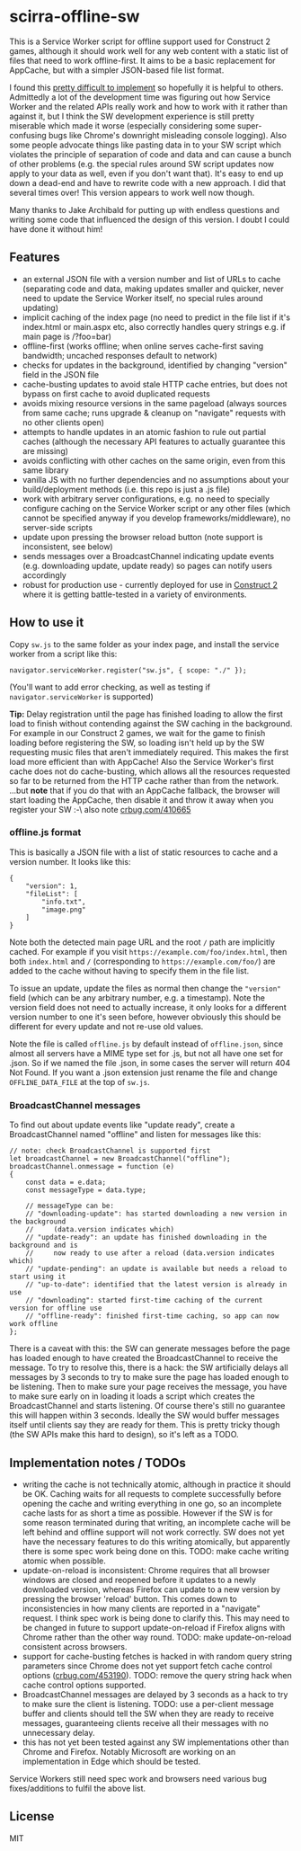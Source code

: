 # scirra-offline-sw

This is a Service Worker script for offline support used for Construct 2 games, although it should work well for any web content with a static list of files that need to work offline-first. It aims to be a basic replacement for AppCache, but with a simpler JSON-based file list format.

I found this [pretty difficult to implement](https://www.scirra.com/blog/ashley/27/service-workers-are-a-pain-in-the-ass) so hopefully it is helpful to others. Admittedly a lot of the development time was figuring out how Service Worker and the related APIs really work and how to work with it rather than against it, but I think the SW development experience is still pretty miserable which made it worse (especially considering some super-confusing bugs like Chrome's downright misleading console logging). Also some people advocate things like pasting data in to your SW script which violates the principle of separation of code and data and can cause a bunch of other problems (e.g. the special rules around SW script updates now apply to your data as well, even if you don't want that). It's easy to end up down a dead-end and have to rewrite code with a new approach. I did that several times over! This version appears to work well now though.

Many thanks to Jake Archibald for putting up with endless questions and writing some code that influenced the design of this version. I doubt I could have done it without him!

## Features

- an external JSON file with a version number and list of URLs to cache (separating code and data, making updates smaller and quicker, never need to update the Service Worker itself, no special rules around updating)
- implicit caching of the index page (no need to predict in the file list if it's index.html or main.aspx etc, also correctly handles query strings e.g. if main page is /?foo=bar)
- offline-first (works offline; when online serves cache-first saving bandwidth; uncached responses default to network)
- checks for updates in the background, identified by changing "version" field in the JSON file
- cache-busting updates to avoid stale HTTP cache entries, but does not bypass on first cache to avoid duplicated requests
- avoids mixing resource versions in the same pageload (always sources from same cache; runs upgrade & cleanup on "navigate" requests with no other clients open)
- attempts to handle updates in an atomic fashion to rule out partial caches (although the necessary API features to actually guarantee this are missing)
- avoids conflicting with other caches on the same origin, even from this same library
- vanilla JS with no further dependencies and no assumptions about your build/deployment methods (i.e. this repo is just a .js file)
- work with arbitrary server configurations, e.g. no need to specially configure caching on the Service Worker script or any other files (which cannot be specified anyway if you develop frameworks/middleware), no server-side scripts
- update upon pressing the browser reload button (note support is inconsistent, see below)
- sends messages over a BroadcastChannel indicating update events (e.g. downloading update, update ready) so pages can notify users accordingly
- robust for production use - currently deployed for use in [Construct 2](https://www.scirra.com/) where it is getting battle-tested in a variety of environments.

## How to use it

Copy `sw.js` to the same folder as your index page, and install the service worker from a script like this:

```
navigator.serviceWorker.register("sw.js", { scope: "./" });
```

(You'll want to add error checking, as well as testing if `navigator.serviceWorker` is supported)

**Tip:** Delay registration until the page has finished loading to allow the first load to finish without contending against the SW caching in the background. For example in our Construct 2 games, we wait for the game to finish loading before registering the SW, so loading isn't held up by the SW requesting music files that aren't immediately required. This makes the first load more efficient than with AppCache! Also the Service Worker's first cache does not do cache-busting, which allows all the resources requested so far to be returned from the HTTP cache rather than from the network.
...but **note** that if you do that with an AppCache fallback, the browser will start loading the AppCache, then disable it and throw it away when you register your SW :-\ also note [crbug.com/410665](https://crbug.com/410665)

### offline.js format

This is basically a JSON file with a list of static resources to cache and a version number. It looks like this:

```
{
	"version": 1,
	"fileList": [
		"info.txt",
		"image.png"
	]
}
```

Note both the detected main page URL and the root `/` path are implicitly cached. For example if you visit `https://example.com/foo/index.html`, then both `index.html` and `/` (corresponding to `https://example.com/foo/`) are added to the cache without having to specify them in the file list.

To issue an update, update the files as normal then change the `"version"` field (which can be any arbitrary number, e.g. a timestamp). Note the version field does not need to actually increase, it only looks for a different version number to one it's seen before, however obviously this should be different for every update and not re-use old values.

Note the file is called `offline.js` by default instead of `offline.json`, since almost all servers have a MIME type set for .js, but not all have one set for .json. So if we named the file .json, in some cases the server will return 404 Not Found. If you want a .json extension just rename the file and change `OFFLINE_DATA_FILE` at the top of `sw.js`.

### BroadcastChannel messages

To find out about update events like "update ready", create a BroadcastChannel named "offline" and listen for messages like this:

```
// note: check BroadcastChannel is supported first
let broadcastChannel = new BroadcastChannel("offline");
broadcastChannel.onmessage = function (e)
{
	const data = e.data;
	const messageType = data.type;
	
	// messageType can be:
	// "downloading-update": has started downloading a new version in the background
	//     (data.version indicates which)
	// "update-ready": an update has finished downloading in the background and is
	//     now ready to use after a reload (data.version indicates which)
	// "update-pending": an update is available but needs a reload to start using it
	// "up-to-date": identified that the latest version is already in use
	// "downloading": started first-time caching of the current version for offline use
	// "offline-ready": finished first-time caching, so app can now work offline
};
```

There is a caveat with this: the SW can generate messages before the page has loaded enough to have created the BroadcastChannel to receive the message. To try to resolve this, there is a hack: the SW artificially delays all messages by 3 seconds to try to make sure the page has loaded enough to be listening. Then to make sure your page receives the message, you have to make sure early on in loading it loads a script which creates the BroadcastChannel and starts listening. Of course there's still no guarantee this will happen within 3 seconds. Ideally the SW would buffer messages itself until clients say they are ready for them. This is pretty tricky though (the SW APIs make this hard to design), so it's left as a TODO.


## Implementation notes / TODOs

- writing the cache is not technically atomic, although in practice it should be OK. Caching waits for all requests to complete successfully before opening the cache and writing everything in one go, so an incomplete cache lasts for as short a time as possible. However if the SW is for some reason terminated during that writing, an incomplete cache will be left behind and offline support will not work correctly. SW does not yet have the necessary features to do this writing atomically, but apparently there is some spec work being done on this. TODO: make cache writing atomic when possible.
- update-on-reload is inconsistent: Chrome requires that all browser windows are closed and reopened before it updates to a newly downloaded version, whereas Firefox can update to a new version by pressing the browser 'reload' button. This comes down to inconsistencies in how many clients are reported in a "navigate" request. I think spec work is being done to clarify this. This may need to be changed in future to support update-on-reload if Firefox aligns with Chrome rather than the other way round. TODO: make update-on-reload consistent across browsers.
- support for cache-busting fetches is hacked in with random query string parameters since Chrome does not yet support fetch cache control options ([crbug.com/453190](https://crbug.com/453190)). TODO: remove the query string hack when cache control options supported.
- BroadcastChannel messages are delayed by 3 seconds as a hack to try to make sure the client is listening. TODO: use a per-client message buffer and clients should tell the SW when they are ready to receive messages, guaranteeing clients receive all their messages with no unnecessary delay.
- this has not yet been tested against any SW implementations other than Chrome and Firefox. Notably Microsoft are working on an implementation in Edge which should be tested.

Service Workers still need spec work and browsers need various bug fixes/additions to fulfil the above list.

## License

MIT

